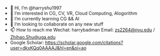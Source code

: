 - 👋 Hi, I’m @harryshu1997
- 👀 I’m interested in CG, CV, VR, Cloud Computing, Alogorithm
- 🌱 I’m currently learning CG && AI
- 💞️ I’m looking to collaborate on any new stuff
- 📫 How to reach me Wechat: harrybadman Email: zs2264@nyu.edu / Zhihao.Shu@uga.edu
- Google Scholar: https://scholar.google.com/citations?user=dkxKQq0AAAAJ&hl=en&oi=ao

<!---
harryshu1997/harryshu1997 is a ✨ special ✨ repository because its `README.md` (this file) appears on your GitHub profile.
You can click the Preview link to take a look at your changes.
--->
